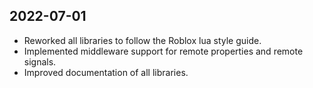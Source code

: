 ## 2022-07-01

- Reworked all libraries to follow the Roblox lua style guide.
- Implemented middleware support for remote properties and remote signals.
- Improved documentation of all libraries.